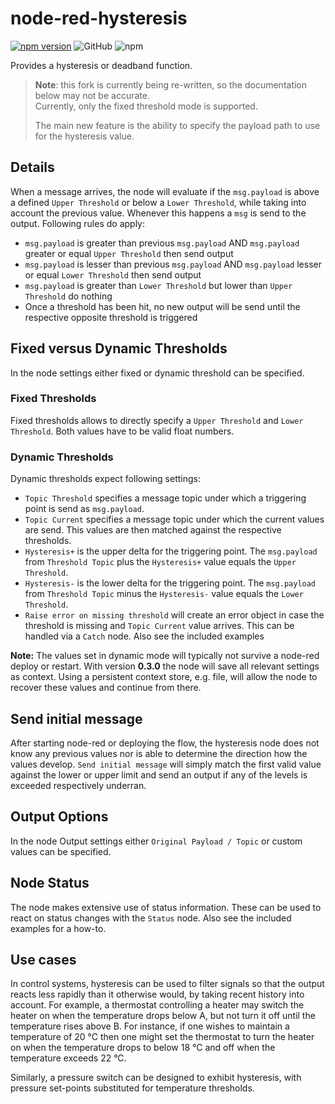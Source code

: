 # node-red-hysteresis

[![npm version](https://badge.fury.io/js/@stefa168%2Fnode-red-hysteresis.svg)](https://badge.fury.io/js/@stefa168%2Fnode-red-hysteresis)
![GitHub](https://img.shields.io/github/license/stefa168/node-red-hysteresis)
![npm](https://img.shields.io/npm/dy/%40stefa168%2Fnode-red-hysteresis)

Provides a hysteresis or deadband function.

> **Note**: this fork is currently being re-written, so the documentation below may not be accurate.  
> Currently, only the fixed threshold mode is supported.
> 
> The main new feature is the ability to specify the payload path to use for the hysteresis value.
## Details

When a message arrives, the node will evaluate if the `msg.payload` is above a defined `Upper Threshold` or below a `Lower Threshold`, while taking into account the previous value. Whenever this happens a `msg` is send to the output. Following rules do apply:

*   `msg.payload` is greater than previous `msg.payload` AND `msg.payload` greater or equal `Upper Threshold` then send output
*   `msg.payload` is lesser than previous `msg.payload` AND `msg.payload` lesser or equal `Lower Threshold` then send output
*   `msg.payload` is greater than `Lower Threshold` but lower than `Upper Threshold` do nothing
*   Once a threshold has been hit, no new output will be send until the respective opposite threshold is triggered

## Fixed versus Dynamic Thresholds

In the node settings either fixed or dynamic threshold can be specified.

### Fixed Thresholds

Fixed thresholds allows to directly specify a `Upper Threshold` and `Lower Threshold`. Both values have to be valid float numbers.

### Dynamic Thresholds

Dynamic thresholds expect following settings:

*   `Topic Threshold` specifies a message topic under which a triggering point is send as `msg.payload`.
*   `Topic Current` specifies a message topic under which the current values are send. This values are then matched against the respective thresholds.
*   `Hysteresis+` is the upper delta for the triggering point. The `msg.payload` from `Threshold Topic` plus the `Hysteresis+` value equals the `Upper Threshold`.
*   `Hysteresis-` is the lower delta for the triggering point. The `msg.payload` from `Threshold Topic` minus the `Hysteresis-` value equals the `Lower Threshold`.
*   `Raise error on missing threshold` will create an error object in case the threshold is missing and `Topic Current` value arrives. This can be handled via a  `Catch` node. Also see the included examples 

**Note:** 
The values set in dynamic mode will typically not survive a node-red deploy or restart. With version **0.3.0** the node will save all relevant settings as context. Using a persistent context store, e.g. file, will allow the node to recover these values and continue from there.

## Send initial message

After starting node-red or deploying the flow, the hysteresis node does not know any previous values nor is able to determine the direction how the values develop. `Send initial message` will simply match the first valid value against the lower or upper limit and send an output if any of the levels is exceeded respectively underran.

## Output Options

In the node Output settings either `Original Payload / Topic` or custom values can be specified.

## Node Status
The node makes extensive use of status information. These can be used to react on status changes with the `Status` node. Also see the included examples for a how-to.

## Use cases

In control systems, hysteresis can be used to filter signals so that the output reacts less rapidly than it otherwise would, by taking recent history into account. For example, a thermostat controlling a heater may switch the heater on when the temperature drops below A, but not turn it off until the temperature rises above B. For instance, if one wishes to maintain a temperature of 20 °C then one might set the thermostat to turn the heater on when the temperature drops to below 18 °C and off when the temperature exceeds 22 °C.

Similarly, a pressure switch can be designed to exhibit hysteresis, with pressure set-points substituted for temperature thresholds.

